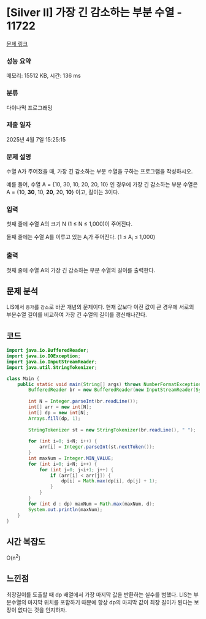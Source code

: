 # [Silver II] 가장 긴 감소하는 부분 수열 - 11722 

[문제 링크](https://www.acmicpc.net/problem/11722) 

### 성능 요약

메모리: 15512 KB, 시간: 136 ms

### 분류

다이나믹 프로그래밍

### 제출 일자

2025년 4월 7일 15:25:15

### 문제 설명

<p>수열 A가 주어졌을 때, 가장 긴 감소하는 부분 수열을 구하는 프로그램을 작성하시오.</p>

<p>예를 들어, 수열 A = {10, 30, 10, 20, 20, 10} 인 경우에 가장 긴 감소하는 부분 수열은 A = {10, <strong>30</strong>, 10, <strong>20</strong>, 20, <strong>10</strong>}  이고, 길이는 3이다.</p>

### 입력 

 <p>첫째 줄에 수열 A의 크기 N (1 ≤ N ≤ 1,000)이 주어진다.</p>

<p>둘째 줄에는 수열 A를 이루고 있는 A<sub>i</sub>가 주어진다. (1 ≤ A<sub>i</sub> ≤ 1,000)</p>

### 출력 

 <p>첫째 줄에 수열 A의 가장 긴 감소하는 부분 수열의 길이를 출력한다.</p>

## 문제 분석
LIS에서 `증가`를 `감소`로 바꾼 개념의 문제이다. 현재 값보다 이전 값이 큰 경우에 서로의 부분수열 길이를 비교하여 가장 긴 수열의 길이를 갱신해나간다.

## 코드
```java
import java.io.BufferedReader;
import java.io.IOException;
import java.io.InputStreamReader;
import java.util.StringTokenizer;

class Main {
	public static void main(String[] args) throws NumberFormatException, IOException {
		BufferedReader br = new BufferedReader(new InputStreamReader(System.in));
		
		int N = Integer.parseInt(br.readLine());
		int[] arr = new int[N];
		int[] dp = new int[N];
		Arrays.fill(dp, 1);
		
		StringTokenizer st = new StringTokenizer(br.readLine(), " ");
		
		for (int i=0; i<N; i++) {
			arr[i] = Integer.parseInt(st.nextToken());
		}
		int maxNum = Integer.MIN_VALUE;
		for (int i=0; i<N; i++) {
			for (int j=0; j<i+1; j++) {
				if (arr[i] < arr[j]) {
					dp[i] = Math.max(dp[i], dp[j] + 1);
				}
			}
		}
		for (int d : dp) maxNum = Math.max(maxNum, d);
		System.out.println(maxNum);
	}
}
```

## 시간 복잡도
O(n<sup>2</sup>)

## 느낀점
최장길이를 도출할 때 dp 배열에서 가장 마지막 값을 반환하는 실수를 범했다. LIS는 부분수열의 마지막 위치를 포함하기 때문에 항상 dp의 마지막 값이 최장 길이가 된다는 보장이 없다는 것을 인지하자.